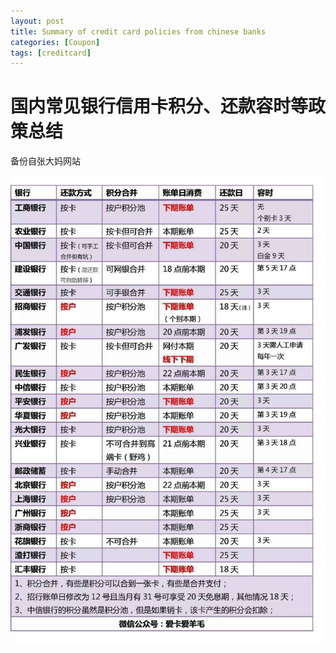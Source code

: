 ```yaml
---
layout: post
title: Summary of credit card policies from chinese banks
categories: [Coupon]
tags: [creditcard]
---
```


# 国内常见银行信用卡积分、还款容时等政策总结

备份自张大妈网站

![creditcardpolicy](/images/credit-card-policy.jpg)

